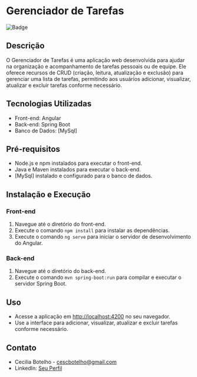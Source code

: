 # Gerenciador de Tarefas

![Badge](https://img.shields.io/badge/license-MIT-green)

## Descrição
O Gerenciador de Tarefas é uma aplicação web desenvolvida para ajudar na organização e acompanhamento de tarefas pessoais ou de equipe. Ele oferece recursos de CRUD (criação, leitura, atualização e exclusão) para gerenciar uma lista de tarefas, permitindo aos usuários adicionar, visualizar, atualizar e excluir tarefas conforme necessário.

## Tecnologias Utilizadas
- Front-end: Angular
- Back-end: Spring Boot
- Banco de Dados: [MySql]

## Pré-requisitos
- Node.js e npm instalados para executar o front-end.
- Java e Maven instalados para executar o back-end.
- [MySql] instalado e configurado para o banco de dados.

## Instalação e Execução

### Front-end
1. Navegue até o diretório do front-end.
2. Execute o comando `npm install` para instalar as dependências.
3. Execute o comando `ng serve` para iniciar o servidor de desenvolvimento do Angular.

### Back-end
1. Navegue até o diretório do back-end.
2. Execute o comando `mvn spring-boot:run` para compilar e executar o servidor Spring Boot.

## Uso
- Acesse a aplicação em [http://localhost:4200](http://localhost:4200) no seu navegador.
- Use a interface para adicionar, visualizar, atualizar e excluir tarefas conforme necessário.

## Contato
- Cecilia Botelho - cescbotelho@gmail.com
- LinkedIn: [Seu Perfil](https://www.linkedin.com/seu_perfil)
